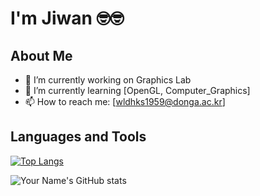 # I'm Jiwan 🤓🤓

## About Me
- 🔭 I’m currently working on Graphics Lab
- 🌱 I’m currently learning [OpenGL, Computer_Graphics]
- 📫 How to reach me: [wldhks1959@donga.ac.kr]
## Languages and Tools
[![Top Langs](https://github-readme-stats.vercel.app/api/top-langs/?username=yourusername&layout=compact)](https://github.com/anuraghazra/github-readme-stats)

![Your Name's GitHub stats](https://github-readme-stats.vercel.app/api?username=yourusername&show_icons=true&theme=radical)
